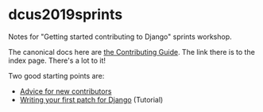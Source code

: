 # dcus2019sprints
Notes for "Getting started contributing to Django" sprints workshop.


The canonical docs here are [the Contributing Guide](https://docs.djangoproject.com/en/dev/internals/contributing/).
The link there is to the index page. There's a lot to it!

Two good starting points are:

* [Advice for new contributors](https://docs.djangoproject.com/en/dev/internals/contributing/new-contributors/)
* [Writing your first patch for Django](https://docs.djangoproject.com/en/dev/intro/contributing/) (Tutorial)


